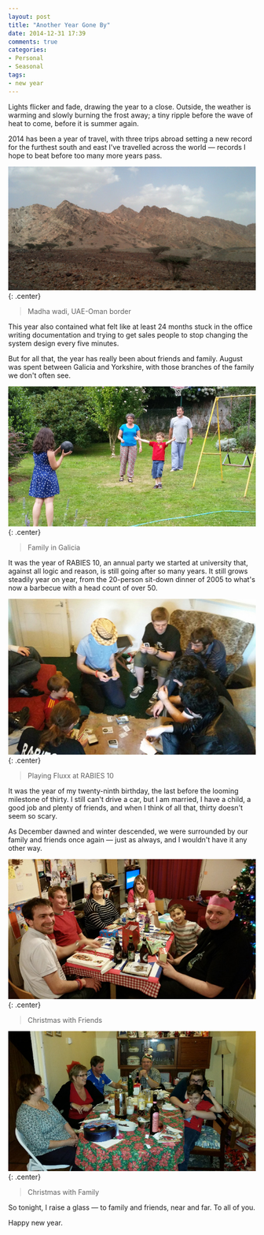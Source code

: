 ```yaml
---
layout: post
title: "Another Year Gone By"
date: 2014-12-31 17:39
comments: true
categories: 
- Personal
- Seasonal
tags:
- new year
---
```


Lights flicker and fade, drawing the year to a close. Outside, the weather is warming and slowly burning the frost away; a tiny ripple before the wave of heat to come, before it is summer again.

2014 has been a year of travel, with three trips abroad setting a new record for the furthest south and east I've travelled across the world &mdash; records I hope to beat before too many more years pass.

![Madha wadi](/img/blog/2014/12/review1.jpg){: .center}

> Madha wadi, UAE-Oman border

This year also contained what felt like at least 24 months stuck in the office writing documentation and trying to get sales people to stop changing the system design every five minutes.

But for all that, the year has really been about friends and family. August was spent between Galicia and Yorkshire, with those branches of the family we don't often see.

![Family in Galicia](/img/blog/2014/12/review2.jpg){: .center}

> Family in Galicia

It was the year of RABIES 10, an annual party we started at university that, against all logic and reason, is still going after so many years. It still grows steadily year on year, from the 20-person sit-down dinner of 2005 to what's now a barbecue with a head count of over 50.

![Playing Fluxx at RABIES 10](/img/blog/2014/12/review3.jpg){: .center}

> Playing Fluxx at RABIES 10

It was the year of my twenty-ninth birthday, the last before the looming milestone of thirty. I still can't drive a car, but I am married, I have a child, a good job and plenty of friends, and when I think of all that, thirty doesn't seem so scary.

As December dawned and winter descended, we were surrounded by our family and friends once again &mdash; just as always, and I wouldn't have it any other way.

![Christmas with Friends](/img/blog/2014/12/review5.jpg){: .center}

> Christmas with Friends

![Christmas with Family](/img/blog/2014/12/review6.jpg){: .center}

> Christmas with Family

So tonight, I raise a glass &mdash; to family and friends, near and far. To all of you.

Happy new year.
